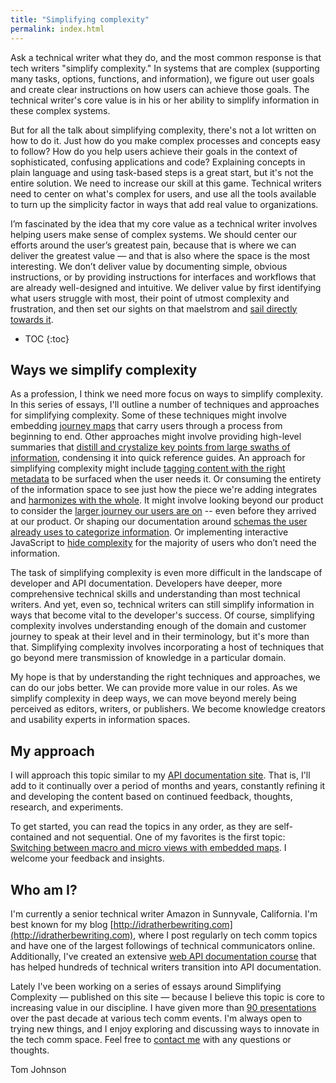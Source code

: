 ```yaml
---
title: "Simplifying complexity"
permalink: index.html
---
```


Ask a technical writer what they do, and the most common response is that tech writers "simplify complexity." In systems that are complex (supporting many tasks, options, functions, and information), we figure out user goals and create clear instructions on how users can achieve those goals. The technical writer's core value is in his or her ability to simplify information in these complex systems.

But for all the talk about simplifying complexity, there's not a lot written on how to do it. Just how do you make complex processes and concepts easy to follow? How do you help users achieve their goals in the context of sophisticated, confusing applications and code? Explaining concepts in plain language and using task-based steps is a great start, but it's not the entire solution. We need to increase our skill at this game. Technical writers need to center on what's complex for users, and use all the tools available to turn up the simplicity factor in ways that add real value to organizations.

I’m fascinated by the idea that my core value as a technical writer involves helping users make sense of complex systems. We should center our efforts around the user’s greatest pain, because that is where we can deliver the greatest value — and that is also where the space is the most interesting. We don’t deliver value by documenting simple, obvious instructions, or by providing instructions for interfaces and workflows that are already well-designed and intuitive. We deliver value by first identifying what users struggle with most, their point of utmost complexity and frustration, and then set our sights on that maelstrom and [sail directly towards it](https://www.youtube.com/watch?v=aobNxeft_no).

* TOC
{:toc}


## Ways we simplify complexity

As a profession, I think we need more focus on ways to simplify complexity. In this series of essays, I'll outline a number of techniques and approaches for simplifying complexity. Some of these techniques might involve embedding [journey maps](macro-micro.html) that carry users through a process from beginning to end. Other approaches might involve providing high-level summaries that [distill and crystalize key points from large swaths of information](reduction-layering-distillation.html), condensing it into quick reference guides. An approach for simplifying complexity might include [tagging content with the right metadata](discoverability-through-metadata.html) to be surfaced when the user needs it. Or consuming the entirety of the information space to see just how the piece we're adding integrates and [harmonizes with the whole](ensuring-information-harmony-in-the-larger-documentation-landscape.html). It might involve looking beyond our product to consider the [larger journey our users are on](reconstructing-the-absent-user.html) -- even before they arrived at our product. Or shaping our documentation around [schemas the user already uses to categorize information](reducing-complexity-by-shaping-into-schemas-esp-story.html). Or implementing interactive JavaScript to [hide complexity](hiding-complexity.html) for the majority of users who don’t need the information.

The task of simplifying complexity is even more difficult in the landscape of developer and API documentation. Developers have deeper, more comprehensive technical skills and understanding than most technical writers. And yet, even so, technical writers can still simplify information in ways that become vital to the developer's success. Of course, simplifying complexity involves understanding enough of the domain and customer journey to speak at their level and in their terminology, but it's more than that. Simplifying complexity involves incorporating a host of techniques that go beyond mere transmission of knowledge in a particular domain.

My hope is that by understanding the right techniques and approaches, we can do our jobs better. We can provide more value in our roles. As we simplify complexity in deep ways, we can move beyond merely being perceived as editors, writers, or publishers. We become knowledge creators and usability experts in information spaces.

## My approach

I will approach this topic similar to my [API documentation site](http://idratherbewriting.com/learnapidoc/). That is, I'll add to it continually over a period of months and years, constantly refining it and developing the content based on continued feedback, thoughts, research, and experiments.

To get started, you can read the topics in any order, as they are self-contained and not sequential. One of my favorites is the first topic: [Switching between macro and micro views with embedded maps](macro-micro.html). I welcome your feedback and insights.

## Who am I?

I'm currently a senior technical writer Amazon in Sunnyvale, California. I'm best known for my blog [http://idratherbewriting.com](http://idratherbewriting.com), where I post regularly on tech comm topics and have one of the largest followings of technical communicators online. Additionally, I've created an extensive [web API documentation course](http:/idratherbewriting.com/learnapidoc/) that has helped hundreds of technical writers transition into API documentation.

Lately I've been working on a series of essays around Simplifying Complexity &mdash; published on this site &mdash; because I believe this topic is core to increasing value in our discipline. I have given more than [90 presentations](http://idratherbewriting.com/presentations) over the past decade at various tech comm events. I'm always open to trying new things, and I enjoy exploring and discussing ways to innovate in the tech comm space. Feel free to [contact me](contact.html) with any questions or thoughts.

Tom Johnson
